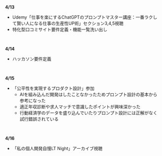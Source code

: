 **4/13**
- Udemy「仕事を楽にするChatGPTのプロンプトマスター講座：一番ラクして賢い人になる仕事の生産性UP術」セクション3,4,5視聴
- 特化型口コミサイト要件定義・機能一覧洗い出し
<br>

**4/14**
- ハッカソン要件定義
<br>

**4/15**
- 「公平性を実現するプロダクト設計」参加
  - AIを組み込んだ開発はしたことなかったためプロンプト設計の基本から参考になった
  - 適正年収診断や求人マッチで意識したポイントが興味深かった
  - 行動経済学のデータを盛り込んでいたりプロンプト設計には正解がなく試行錯誤されている
<br>

**4/16**
- 「私の個人開発自慢LT Night」アーカイブ視聴
<br>
